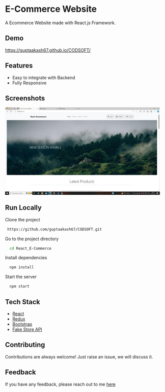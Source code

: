 # E-Commerce Website

A Ecommerce Website made with React.js Framework.


## Demo

https://guptaakash67.github.io/CODSOFT/

## Features

- Easy to integrate with Backend
- Fully Responsive


## Screenshots

<img align="center" src="ss.jpg" alt="background" height="50%" width="1400">



## Run Locally

Clone the project

```bash
 https://github.com/guptaakash67/CODSOFT.git
```

Go to the project directory

```bash
  cd React_E-Commerce
```

Install dependencies

```bash
  npm install
```

Start the server

```bash
  npm start
```



## Tech Stack

* [React](https://reactjs.org/)
* [Redux](https://redux.js.org/)
* [Bootstrap](https://getbootstrap.com/)
* [Fake Store API](https://fakestoreapi.com/)

## Contributing

Contributions are always welcome!
Just raise an issue, we will discuss it.


## Feedback

If you have any feedback, please reach out to me [here](https://github.com/guptaakash67#contact)

